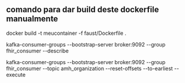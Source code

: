 ## comando para dar build deste dockerfile manualmente
docker build -t meucontainer -f faust/Dockerfile .


kafka-consumer-groups --bootstrap-server broker:9092 --group fhir_consumer --describe

kafka-consumer-groups --bootstrap-server broker:9092 --group fhir_consumer --topic amh_organization --reset-offsets --to-earliest --execute
